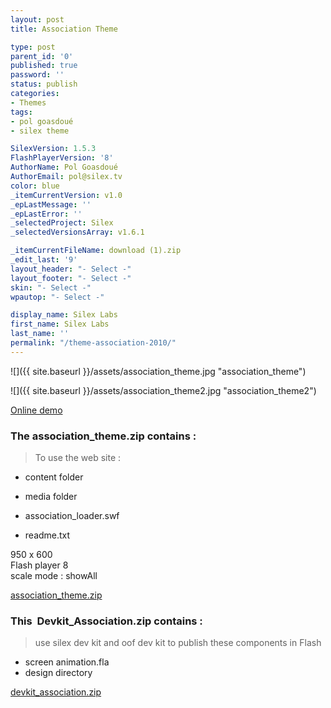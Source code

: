 ```yaml
---
layout: post
title: Association Theme

type: post
parent_id: '0'
published: true
password: ''
status: publish
categories:
- Themes
tags:
- pol goasdoué
- silex theme

SilexVersion: 1.5.3
FlashPlayerVersion: '8'
AuthorName: Pol Goasdoué
AuthorEmail: pol@silex.tv
color: blue
_itemCurrentVersion: v1.0
_epLastMessage: ''
_epLastError: ''
_selectedProject: Silex
_selectedVersionsArray: v1.6.1

_itemCurrentFileName: download (1).zip
_edit_last: '9'
layout_header: "- Select -"
layout_footer: "- Select -"
skin: "- Select -"
wpautop: "- Select -"

display_name: Silex Labs
first_name: Silex Labs
last_name: ''
permalink: "/theme-association-2010/"
---
```


![]({{ site.baseurl }}/assets/association_theme.jpg "association_theme")

![]({{ site.baseurl }}/assets/association_theme2.jpg "association_theme2")

[Online demo](http://silexprod.com/2009/#design-2009/start/home.visual)

### **The association_theme.zip contains :**

> To use the web site
: 
*   content folder

*   media folder

*   association_loader.swf

*   readme.txt

950 x 600  
Flash player 8  
scale mode
: showAll

[association_theme.zip](https://www.silexlabs.org/wp-content/uploads/2010/12/association_theme.zip)

### **This  Devkit_Association.zip contains :**

> use silex dev kit and oof dev kit to publish these components in Flash

*   screen animation.fla
*   design directory

[devkit_association.zip](http://wp-manager.silexlabs.org/wp-content/uploads/2010/03/trunk-association-2010.zip)  
[  
](http://wp-manager.silexlabs.org/wp-content/uploads/2010/03/website-association-2010.zip)